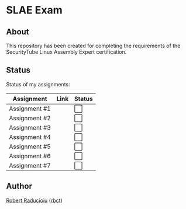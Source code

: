 # SLAE Exam

## About

This repository has been created for completing the requirements of the SecurityTube Linux Assembly Expert certification.

## Status

Status of my assignments:

| Assignment | Link | Status
-|-|-
Assignment #1 | | :white_large_square:
Assignment #2 | | :white_large_square:
Assignment #3 | | :white_large_square:
Assignment #4 | | :white_large_square:
Assignment #5 | | :white_large_square:
Assignment #6 | | :white_large_square:
Assignment #7 | | :white_large_square:

## Author

[Robert Raducioiu](https://www.linkedin.com/in/rbct/) ([rbct](https://docs.rbct.it/))
